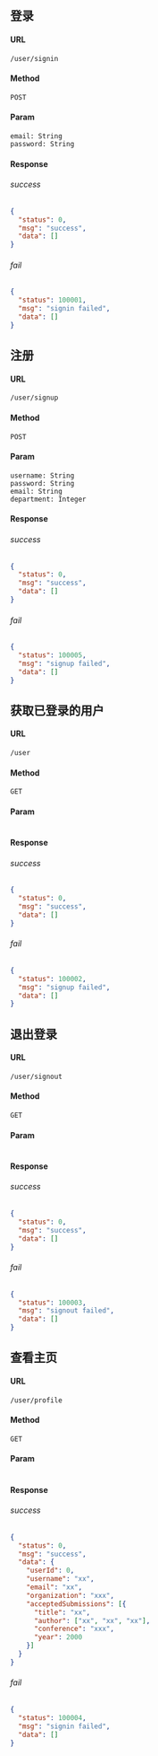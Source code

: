 ## 登录
#### URL
```
/user/signin
```

#### Method
``` 
POST
```

#### Param
``` 
email: String
password: String
```

#### Response
###### success
```json
{
  "status": 0,
  "msg": "success",
  "data": []
}
```
###### fail
```json
{
  "status": 100001,
  "msg": "signin failed",
  "data": []
}
```

## 注册
#### URL
``` 
/user/signup
```

#### Method
```
POST
```

#### Param
``` 
username: String
password: String
email: String
department: Integer
```

#### Response
###### success
```json
{
  "status": 0,
  "msg": "success",
  "data": []
}
```
###### fail
```json
{
  "status": 100005,
  "msg": "signup failed",
  "data": []
}
```


## 获取已登录的用户
#### URL
``` 
/user
```

#### Method
```
GET
```

#### Param
``` 
```

#### Response
###### success
```json
{
  "status": 0,
  "msg": "success",
  "data": []
}
```
###### fail
```json
{
  "status": 100002,
  "msg": "signup failed",
  "data": []
}
```

## 退出登录
#### URL
``` 
/user/signout
```

#### Method
```
GET
```

#### Param
``` 
```

#### Response
###### success
```json
{
  "status": 0,
  "msg": "success",
  "data": []
}
```
###### fail
```json
{
  "status": 100003,
  "msg": "signout failed",
  "data": []
}
```

## 查看主页
#### URL
```
/user/profile
```

#### Method
``` 
GET
```

#### Param
``` 
```

#### Response
###### success
```json
{
  "status": 0,
  "msg": "success",
  "data": {
    "userId": 0,
    "username": "xx",
    "email": "xx",
    "organization": "xxx",
    "acceptedSubmissions": [{
      "title": "xx",
      "author": ["xx", "xx", "xx"],
      "conference": "xxx",
      "year": 2000
    }] 
  }
}
```
###### fail
```json
{
  "status": 100004,
  "msg": "signin failed",
  "data": []
}
```